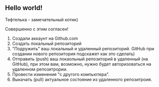 ## Hello world!

Тефтелька - замечательный котик)

Совершенно с этим согласен!

1. Создали аккаунт на Github.com
2. Cоздать локальный репозиторий
3. "Подружить" ваш локальный и удаленный репозиторий. GitHub при создании нового репозитория подскажет как это сделать)
4. Отправить (push) ваш локаольный репозиторий в удаленный (на GitHub), при этом вам, возможно, нужно будет авторизоваться на удаленном репозитрории.
5. Провести изменения "с другого компьютера".
6. Выкачать (pull) актуальное состояние из удаленного репозитроия.